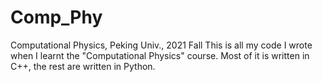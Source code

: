 # Comp_Phy
Computational Physics, Peking Univ., 2021 Fall
This is all my code I wrote when I learnt the "Computational Physics" course. Most of it is written in C++, the rest are written in Python.
